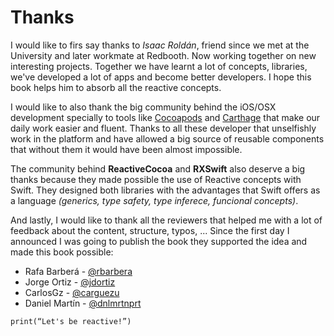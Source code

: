 # Thanks

I would like to firs say thanks to *Isaac Roldán*, friend since we met at the University and later workmate at Redbooth. Now working together on new interesting projects. Together we have learnt a lot of concepts, libraries, we've developed a lot of apps and become better developers. I hope this book helps him to absorb all the reactive concepts.

I would like to also thank the big community behind the iOS/OSX development specially to tools like [Cocoapods](https://cocoapods.org) and [Carthage](https://github.com/Carthage/Carthage) that make our daily work easier and fluent. Thanks to all these developer that unselfishly work in the platform and have allowed a big source of reusable components that without them it would have been almost impossible.

The community behind **ReactiveCocoa** and **RXSwift** also deserve a big thanks because they made possible the use of Reactive concepts with Swift. They designed both libraries with the advantages that Swift offers as a language *(generics, type safety, type inferece, funcional concepts)*.

And lastly, I would like to thank all the reviewers that helped me with a lot of feedback about the content, structure, typos, ... Since the first day I announced I was going to publish the book they supported the idea and made this book possible:

- Rafa Barberá - [@rbarbera](https://twitter.com/rbarbera)
- Jorge Ortiz - [@jdortiz](https://twitter.com/jdortiz)
- CarlosGz - [@carguezu](https://twitter.com/carguezu)
- Daniel Martín - [@dnlmrtnprt](https://twitter.com/dnlmrtnprt)

~~~~~~
print(“Let's be reactive!”)
~~~~~~

